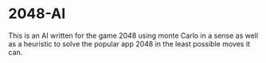 # 2048-AI
This is an AI written for the game 2048 using monte Carlo in a sense as well as a heuristic to solve the popular
app 2048 in the least possible moves it can. 
